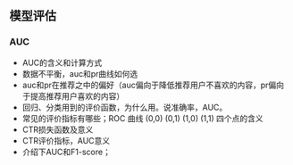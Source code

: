 ## 模型评估

### AUC
* AUC的含义和计算方式
* 数据不平衡，auc和pr曲线如何选
* auc和pr在推荐之中的偏好（auc偏向于降低推荐用户不喜欢的内容，pr偏向于提高推荐用户喜欢的内容）
* 回归、分类用到的评价函数，为什么用。说准确率，AUC。
* 常见的评价指标有哪些；ROC 曲线 (0,0) (0,1) (1,0) (1,1) 四个点的含义
* CTR损失函数及意义
* CTR评价指标，AUC意义
* 介绍下AUC和F1-score；